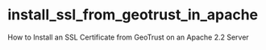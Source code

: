 install_ssl_from_geotrust_in_apache
===================================

How to Install an SSL Certificate from GeoTrust on an Apache 2.2 Server
